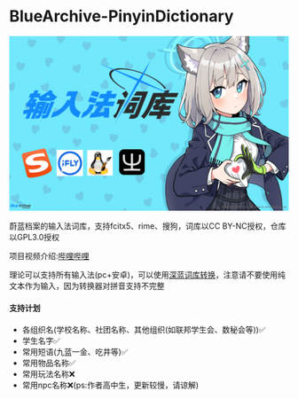 # BlueArchive-PinyinDictionary
![Image text](background.png)

蔚蓝档案的输入法词库，支持fcitx5、rime、搜狗，词库以CC BY-NC授权，仓库以GPL3.0授权

项目视频介绍:[哔哩哔哩](https://www.bilibili.com/video/BV1Qkf5Y2ExV?vd_source=25a780bef568217cf8c7a8e5165dacfb "哔哩哔哩")

理论可以支持所有输入法(pc+安卓)，可以使用[深蓝词库转换](https://github.com/studyzy/imewlconverter?tab=readme-ov-file)，注意请不要使用纯文本作为输入，因为转换器对拼音支持不完整

#### 支持计划
* 各组织名(学校名称、社团名称、其他组织(如联邦学生会、数秘会等))✅
* 学生名字✅
* 常用短语(九蓝一金、吃井等)✅
* 常用物品名称✅
* 常用玩法名称❌
* 常用npc名称❌(ps:作者高中生，更新较慢，请谅解)
